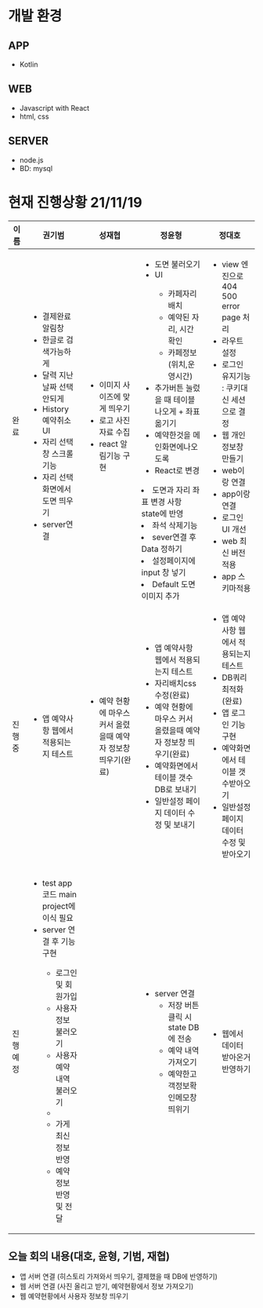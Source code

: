 
# 개발 환경
## APP
- Kotlin
## WEB
- Javascript with React
- html, css
## SERVER
- node.js
- BD: mysql

# 현재 진행상황 21/11/19
|이름|권기범|성재협|정윤형|정대호|
|------|---|---|---|---|
|완료|<ul><li>결제완료 알림창</li><li>한글로 검색가능하게</li><li>달력 지난 날짜 선택 안되게</li><li>History 예약취소UI</li><li>자리 선택 창 스크롤 기능</li><li>자리 선택화면에서 도면 띄우기</li><li>server연결</li></ul>|<ul><li>이미지 사이즈에 맞게 띄우기</li><li>로고 사진 자료 수집</li><li>react 알림기능 구현</li></ul>|<ul><li>도면 불러오기</li><li>UI</li><ul><li>카페자리배치</li><li>예약된 자리, 시간 확인</li><li>카페정보(위치,운영시간)</li></ul><li>추가버튼 눌렀을 때 테이블 나오게 + 좌표옮기기</li><li>예약한것을 메인화면에나오도록</li><li>React로 변경</li></ul><li>도면과 자리 좌표 변경 사항 state에 반영</li><li>좌석 삭제기능</li><li>sever연결 후 Data 정하기</li><li>설정페이지에 input 창 넣기</li><li>Default 도면 이미지 추가</li></ul>|<ul><li>view 엔진으로 404 500 error page 처리</li><li>라우트 설정</li><li>로그인 유지기능 : 쿠키대신 세션으로 결정</li><li>웹 개인정보창 만들기</li><li>web이랑 연결</li><li>app이랑 연결</li><li>로그인 UI 개선</li><li>web 최신 버전 적용</li><li>app 스키마적용</li></ul>|
|진행중|<ul><li>앱 예약사항 웹에서 적용되는지 테스트</li></ul>|<ul><li>예약 현황에 마우스 커서 올렸을때 예약자 정보창 띄우기(완료)</li></ul>|<ul><li>앱 예약사항 웹에서 적용되는지 테스트</li><li>자리배치css 수정(완료)</li><li>예약 현황에 마우스 커서 올렸을때 예약자 정보창 띄우기(완료)</li><li>예약화면에서 테이블 갯수 DB로 보내기</li><li>일반설정 페이지 데이터 수정 및 보내기</li></ul>|<ul><li>앱 예약사항 웹에서 적용되는지 테스트</li><li>DB쿼리최적화(완료)</li><li>앱 로그인 기능 구현</li><li>예약화면에서 테이블 갯수받아오기</li><li>일반설정 페이지 데이터 수정 및 받아오기</li></ul>|
|진행예정|<ul><li>test app 코드 main project에 이식 필요</li><li>server 연결 후 기능 구현</li><ul><li>로그인 및 회원가입</li><li>사용자 정보 불러오기</li><li>사용자 예약 내역 불러오기<li/><li>가게 최신 정보 반영</li><li>예약 정보 반영 및 전달</li></ul></ul>|<ul></ul>|<ul><li>server 연결<ul><li>저장 버튼 클릭 시 state DB에 전송</li><li>예약 내역 가져오기</li><li>예약한고객정보확인메모창 띄위기</li></ul>|<ul><li>웹에서 데이터 받아온거 반영하기</li></ul>|

## 오늘 회의 내용(대호, 윤형, 기범, 재협)
- 앱 서버 연결 (히스토리 가져와서 띄우기, 결제했을 때 DB에 반영하기)
- 웹 서버 연결 (사진 올리고 받기, 예약현황에서 정보 가져오기) 
- 웹 예약현황에서 사용자 정보창 띄우기
